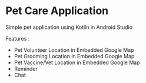 # Pet Care Application

Simple pet application using Kotlin in Android Studio

Features :

- Pet Volunteer Location in Embedded Google Map
- Pet Grooming Location in Embedded Google Map
- Pet Vaccine/Vet Location in Embedded Google Map
- Reminder 
- Chat 
